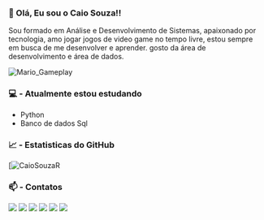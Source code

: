 ### 👋 Olá, Eu sou o Caio Souza!! 
Sou formado em  Análise e Desenvolvimento de Sistemas, apaixonado por tecnologia, amo jogar jogos de video game no tempo livre, estou sempre em busca de me desenvolver e aprender. gosto da área de desenvolvimento e área de dados. 

![Mario_Gameplay](https://user-images.githubusercontent.com/87163650/132107716-46923a18-08bc-46fa-9464-28206e56da26.gif)


<!---
CaioSouzaR/CaioSouzaR is a ✨ special ✨ repository because its `README.md` (this file) appears on your GitHub profile.
You can click the Preview link to take a look at your changes.
--->

### :computer: - Atualmente estou estudando

* Python
* Banco de dados Sql


### :chart_with_upwards_trend: - Estatisticas do GitHub
[![CaioSouzaR](https://github-readme-streak-stats.herokuapp.com/?user=CaioSouzaR&theme=blue-green)
### :mailbox: - Contatos
[<img src = "https://img.shields.io/badge/GitHub-100000?style=for-the-badge&logo=github&logoColor=white"/>](https://github.com/CaioSouzaR/)
[<img src = "https://img.shields.io/badge/linkedin-%230077B5.svg?&style=for-the-badge&logo=linkedin&logoColor=white" />](https://www.linkedin.com/in/caio-de-souza-rafael-pereira-375aa1199/)
[<img src = "https://img.shields.io/badge/instagram-%23E4405F.svg?&style=for-the-badge&logo=instagram&logoColor=white">](https://www.instagram.com/caiosouzarafael/)
[<img src = "https://img.shields.io/badge/facebook-%231877F2.svg?&style=for-the-badge&logo=facebook&logoColor=white">](https://www.facebook.com/caio.souzarafael.9/)
[<img src = "https://img.shields.io/badge/Gmail-D14836?style=for-the-badge&logo=gmail&logoColor=white">](https://mail.google.com/mail/caiodsrpereira@gmail.com/)
[<img src = "https://img.shields.io/badge/PlayStation-003791?style=for-the-badge&logo=playstation&logoColor=white"/>](https://my.account.sony.com/central/signin/?ui=pr&response_type=token&scope=openid%3Auser_id+openid%3Aonline_id+openid%3Actry_code+openid%3Alang+user%3Aaccount.communication.get+kamaji%3Aget_account_hash+oauth%3Amanage_user_auth_sessions+openid%3Aacct_uuid+openid%3Acontent_ctrl+user%3Aaccount.subaccounts.get+openid%3Aage+pdr%3Acam+user%3AverifiedAccount.get+kamaji%3Aaccount_link_user_link_account+kamaji%3Aget_internal_entitlements+user%3Aaccount.realName.get+ias%3Aaccount.onlineIdChange.get+user%3Aaccount.onlineId.get+user%3AonlineIdSuggestion.get+kamaji%3Aactivity_feed_set_feed_privacy+user%3Aaccount.identityMapper+user%3Aaccount.email.create+user%3Aaccount.emailVerification.get+user%3Aaccount.tosua.update+device%3Aget+device%3Aupdate+device%3Aactivate+openid%3Aacct_id_str+deviceManagement%3Adevices.deactivateAll+digitalRightsManagement%3ApremiumServices.update&redirect_uri=https%3A%2F%2Fid.sonyentertainmentnetwork.com%2Fid%2Fmanagement_ca%2F%3Fentry%3Dp%26pr_referer%3Dcam%26cid%3Db7729ce7-1d42-4a69-9548-124fbad88460&client_id=dfaa38ee-6f41-48c5-908c-2a338a183121&state=73d38361869d64fc7c59e47d3988a46&cid=38446311-e6db-4930-b590-019a4e1aa39c&error=login_required&error_code=4165&no_captcha=false#/signin/ca?entry=ca/Caiosrp/)


